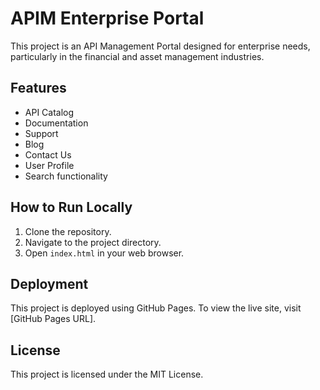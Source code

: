 # APIM Enterprise Portal

This project is an API Management Portal designed for enterprise needs, particularly in the financial and asset management industries.

## Features

- API Catalog
- Documentation
- Support
- Blog
- Contact Us
- User Profile
- Search functionality

## How to Run Locally

1. Clone the repository.
2. Navigate to the project directory.
3. Open `index.html` in your web browser.

## Deployment

This project is deployed using GitHub Pages. To view the live site, visit [GitHub Pages URL].

## License

This project is licensed under the MIT License.
